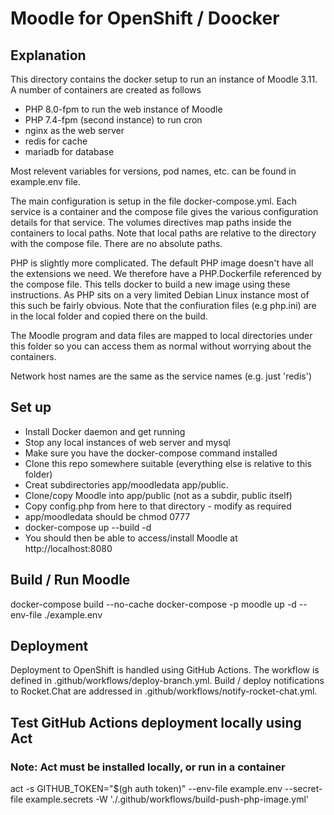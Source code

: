 # Moodle for OpenShift / Doocker

## Explanation

This directory contains the docker setup to run an instance of Moodle 3.11. A number of containers are created as follows

* PHP 8.0-fpm to run the web instance of Moodle
* PHP 7.4-fpm (second instance) to run cron
* nginx as the web server
* redis for cache
* mariadb for database

Most relevent variables for versions, pod names, etc. can be found in example.env file.

The main configuration is setup in the file docker-compose.yml. Each service is a container and the compose file gives the various configuration details for that service. The volumes directives map paths inside the containers to local paths. Note that local paths are relative to the directory with the compose file. There are no absolute paths.

PHP is slightly more complicated. The default PHP image doesn't have all the extensions we need. We therefore have a
PHP.Dockerfile referenced by the compose file. This tells docker to build a new image using these instructions. As PHP
sits on a very limited Debian Linux instance most of this such be fairly obvious. Note that the confiuration files (e.g php.ini) are in the local folder and copied there on the build.

The Moodle program and data files are mapped to local directories under this folder so you can access them as normal
without worrying about the containers.

Network host names are the same as the service names (e.g. just 'redis')

## Set up

* Install Docker daemon and get running
* Stop any local instances of web server and mysql
* Make sure you have the docker-compose command installed
* Clone this repo somewhere suitable (everything else is relative to this folder)
* Creat subdirectories app/moodledata app/public.
* Clone/copy Moodle into app/public (not as a subdir, public itself)
* Copy config.php from here to that directory - modify as required
* app/moodledata should be chmod 0777
* docker-compose up --build -d
* You should then be able to access/install Moodle at http://localhost:8080

## Build / Run Moodle

docker-compose build --no-cache
docker-compose -p moodle up -d --env-file ./example.env

## Deployment

Deployment to OpenShift is handled using GitHub Actions. The workflow is defined in .github/workflows/deploy-branch.yml. Build / deploy notifications to Rocket.Chat are addressed in .github/workflows/notify-rocket-chat.yml.

## Test GitHub Actions deployment locally using Act

### Note: Act must be installed locally, or run in a container

act -s GITHUB_TOKEN="$(gh auth token)" --env-file example.env --secret-file example.secrets -W './.github/workflows/build-push-php-image.yml'
